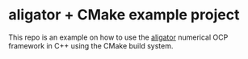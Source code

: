 # aligator + CMake example project

This repo is an example on how to use the [aligator](https://github.com/Simple-Robotics/aligator/) numerical OCP framework in C++ using the CMake build system.

